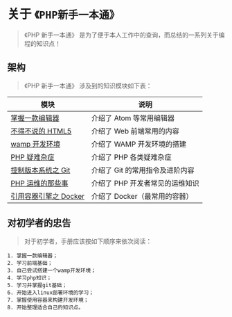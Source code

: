 # 关于 `《PHP新手一本通》`

> 《PHP 新手一本通》 是为了便于本人工作中的查询，而总结的一系列关于编程的知识点！

## 架构

> 《PHP 新手一本通》 涉及到的知识模块如下表：

| 模块                                        | 说明                            |
| ------------------------------------------- | ------------------------------- |
| [掌握一款编辑器](./Editor/README.md)        | 介绍了 Atom 等常用编辑器        |
| [不得不说的 HTML5](./HTML5/README.md)       | 介绍了 Web 前端常用的内容       |
| [wamp 开发环境](./WAMP/README.md)           | 介绍了 WAMP 开发环境的搭建      |
| [PHP 疑难杂症](./PHP/README.md)             | 介绍了 PHP 各类疑难杂症         |
| [控制版本系统之 Git](./Git/README.md)       | 介绍了 Git 的常用指令及进阶内容 |
| [PHP 运维的那些事](./Debian/README.md)      | 介绍了 PHP 开发者常见的运维知识 |
| [引用容器引擎之 Docker](./Docker/README.md) | 介绍了 Docker（最常用的容器）   |

## 对初学者的忠告

> 对于初学者，手册应该按如下顺序来依次阅读：

```text
1. 掌握一款编辑器；
2. 学习前端基础；
3. 自己尝试搭建一个wamp开发环境；
4. 学习php知识；
5. 学习并掌握git基础；
6. 开始进入linux部署环境的学习；
7. 掌握使用容器来构建开发环境；
8. 开始整理适合自己的知识点。
```
